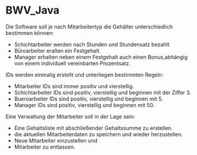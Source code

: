 # BWV_Java

Die Software soll je nach Mitarbeitertyp die Gehälter unterschiedlich bestimmen können:
- Schichtarbeiter werden nach Stunden und Stundensatz bezahlt
- Büroarbeiter eralten ein Festgehalt.
- Manager erhalten neben einem Festgehalt auch einen Bonus,abhängig von einem individuell vereinbarten Prozentsatz.

IDs werden einmalig erstellt und unterliegen bestimmten Regeln:
- Mitarbeiter IDs sind immer positiv und vierstellig.
- Schichtarbeiter IDs sind positiv, vierstellig und beginnen mit der Ziffer 3.
- Bueroarbeiter IDs sind positiv, vierstellig und beginnen mit 5.
- Manager IDs sind positiv, vierstellig und beginnen mit 50.

Eine Verwaltung der Mitarbeiter soll in der Lage sein:
- Eine Gehaltsliste mit abschließender Gehaltssumme zu erstellen.
- die aktuellen Mitarbeiterdaten zu speichern und wieder herzustellen.
- Neue Mitarbeiter einzustellen und
- Mitarbeiter zu entlassen.
